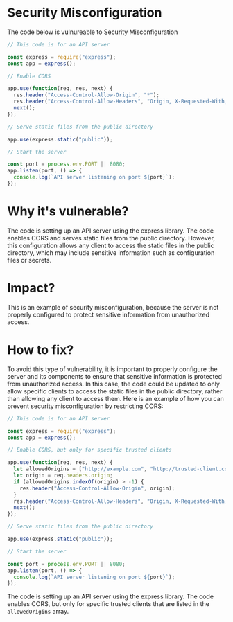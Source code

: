 # Security Misconfiguration

The code below is vulnureable to Security Misconfiguration

```javascript
// This code is for an API server

const express = require("express");
const app = express();

// Enable CORS

app.use(function(req, res, next) {
  res.header("Access-Control-Allow-Origin", "*");
  res.header("Access-Control-Allow-Headers", "Origin, X-Requested-With, Content-Type, Accept");
  next();
});

// Serve static files from the public directory

app.use(express.static("public"));

// Start the server

const port = process.env.PORT || 8080;
app.listen(port, () => {
  console.log(`API server listening on port ${port}`);
});
```

# Why it's vulnerable?
The code is setting up an API server using the express library. The code enables CORS and serves static files from the public directory. However, this configuration allows any client to access the static files in the public directory, which may include sensitive information such as configuration files or secrets. 

# Impact?
This is an example of security misconfiguration, because the server is not properly configured to protect sensitive information from unauthorized access.

# How to fix?
To avoid this type of vulnerability, it is important to properly configure the server and its components to ensure that sensitive information is protected from unauthorized access. In this case, the code could be updated to only allow specific clients to access the static files  in the public directory, rather than allowing any client to access them. Here is an example of how you can prevent security misconfiguration by restricting CORS:

```javascript
// This code is for an API server

const express = require("express");
const app = express();

// Enable CORS, but only for specific trusted clients

app.use(function(req, res, next) {
  let allowedOrigins = ["http://example.com", "http://trusted-client.com"];
  let origin = req.headers.origin;
  if (allowedOrigins.indexOf(origin) > -1) {
    res.header("Access-Control-Allow-Origin", origin);
  }
  res.header("Access-Control-Allow-Headers", "Origin, X-Requested-With, Content-Type, Accept");
  next();
});

// Serve static files from the public directory

app.use(express.static("public"));

// Start the server

const port = process.env.PORT || 8080;
app.listen(port, () => {
  console.log(`API server listening on port ${port}`);
});
```

The code is setting up an API server using the express library. The code enables CORS, but only for specific trusted clients that are listed in the ```allowedOrigins``` array.
